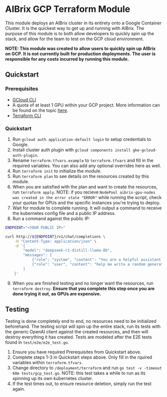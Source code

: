 # AIBrix GCP Terraform Module
This module deploys an AIBrix cluster in its entirety onto a Google Container Cluster. It is the quickest way to get up and running with AIBrix. The purpose of this module is to both allow developers to quickly spin up the stack, and allow for the team to test on the GCP cloud environment. 

**NOTE: This module was created to allow users to quickly spin up AIBrix on GCP. It is not currently built for production deployments. The user is responsible for any costs incurred by running this module.**

## Quickstart

### Prerequisites
- [GCloud CLI](https://cloud.google.com/sdk/docs/install) 
- A quota of at least 1 GPU within your GCP project. More information can be found on the topic [here](https://cloud.google.com/compute/resource-usage#gpu_quota).
- [Terraform CLI](https://developer.hashicorp.com/terraform/tutorials/aws-get-started/install-cli)

### Quickstart
1. Run `gcloud auth application-default login` to setup credentials to Google.
2. Install cluster auth plugin with `gcloud components install gke-gcloud-auth-plugin`. 
3. Rename `terraform.tfvars.example` to `terraform.tfvars` and fill in the required variables. You can also add any optional overrides here as well.
4. Run `terraform init` to initialize the module.
5. Run `terraform plan` to see details on the resources created by this module.
6. When you are satisfied with the plan and want to create the resources, run `terraform apply`. NOTE: if you recieve `NodePool aibrix-gpu-nodes was created in the error state "ERROR"` while running the script, check your quotas for GPUs and the specific instances you're trying to deploy.
7. Wait for module to complete running. It will output a command to receive the kubernetes config file and a public IP address.
8. Run a command against the public IP:
```bash
ENDPOINT="<YOUR PUBLIC IP>"

curl http://${ENDPOINT}/v1/chat/completions \
    -H "Content-Type: application/json" \
    -d '{
        "model": "deepseek-r1-distill-llama-8b",
        "messages": [
            {"role": "system", "content": "You are a helpful assistant."},
            {"role": "user", "content": "help me write a random generator in python"}
        ]
    }'
```

9. When you are finished testing and no longer want the resources, run `terraform destroy`. **Ensure that you complete this step once you are done trying it out, as GPUs are expensive.**

## Testing
Testing is done completely end to end, no resources need to be initialized beforehand. The testing script will spin up the entire stack, run its tests with the generic OpenAI client against the created resources, and then will destroy everything it has created. Tests are modeled after the E2E tests found in `test/e2e/e2e_test.go`.

1. Ensure you have required Prerequisites from Quickstart above.
2. Complete steps 1-3 in Quickstart steps above. Only fill in the rquired variables within `terraform.tfvars`.
3. Change directory to `/deployment/terraform` and run `go test -v -timeout 60m tests/gcp_test.go`. NOTE: this test takes a while to run as its spinning up its own kubernetes cluster.
4. If the test times out, to ensure resource deletion, simply run the test again.